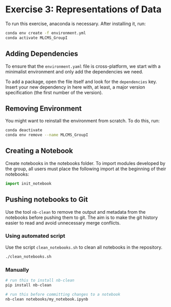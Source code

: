 # Exercise 3: Representations of Data

To run this exercise, anaconda is necessary. After installing it, run:

```sh conda
conda env create -f environment.yml
conda activate MLCMS_GroupI
```

## Adding Dependencies

To ensure that the `environment.yaml` file is cross-platform, we start with a minimalist environment and only add the dependencies we need.

To add a package, open the file itself and look for the `dependencies` key. Insert your new dependency in here with, at least, a major version specification (the first number of the version).

## Removing Environment

You might want to reinstall the environment from scratch. To do this, run:

```sh conda
conda deactivate
conda env remove --name MLCMS_GroupI
````

## Creating a Notebook

Create notebooks in the notebooks folder. To import modules developed by the group, all users must place the following import at the beginning of their notebooks:

```python
import init_notebook
```

## Pushing notebooks to Git

Use the tool `nb-clean` to remove the output and metadata from the notebooks before pushing them to git. The aim is to make the git history easier to read and avoid unnecessary merge conflicts.

### Using automated script

Use the script `clean_notebooks.sh` to clean all notebooks in the repository.

```sh
./clean_notebooks.sh
```
### Manually

```sh
# run this to install nb-clean
pip install nb-clean

# run this before committing changes to a notebook
nb-clean notebooks/my_notebook.ipynb
```